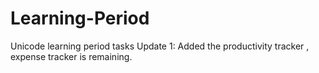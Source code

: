# Learning-Period
Unicode learning period tasks 
Update 1: Added the productivity tracker , expense tracker is remaining. 
